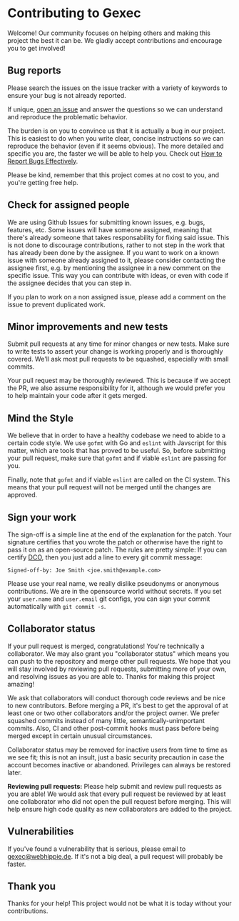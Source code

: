 # Contributing to Gexec

Welcome! Our community focuses on helping others and making this project the
best it can be. We gladly accept contributions and encourage you to get
involved!

## Bug reports

Please search the issues on the issue tracker with a variety of keywords to
ensure your bug is not already reported.

If unique, [open an issue][issues] and answer the questions so we can understand
and reproduce the problematic behavior.

The burden is on you to convince us that it is actually a bug in our project.
This is easiest to do when you write clear, concise instructions so we can
reproduce the behavior (even if it seems obvious). The more detailed and
specific you are, the faster we will be able to help you. Check out
[How to Report Bugs Effectively][bugreport].

Please be kind, remember that this project comes at no cost to you, and you're
getting free help.

## Check for assigned people

We are using Github Issues for submitting known issues, e.g. bugs, features,
etc. Some issues will have someone assigned, meaning that there's already
someone that takes responsability for fixing said issue. This is not done to
discourage contributions, rather to not step in the work that has already been
done by the assignee. If you want to work on a known issue with someone already
assigned to it, please consider contacting the assignee first, e.g. by
mentioning the assignee in a new comment on the specific issue. This way you can
contribute with ideas, or even with code if the assignee decides that you can
step in.

If you plan to work on a non assigned issue, please add a comment on the issue
to prevent duplicated work.

## Minor improvements and new tests

Submit pull requests at any time for minor changes or new tests. Make sure to
write tests to assert your change is working properly and is thoroughly covered.
We'll ask most pull requests to be squashed, especially with small commits.

Your pull request may be thoroughly reviewed. This is because if we accept the
PR, we also assume responsibility for it, although we would prefer you to help
maintain your code after it gets merged.

## Mind the Style

We believe that in order to have a healthy codebase we need to abide to a
certain code style. We use `gofmt` with Go and `eslint` with Javscript for this
matter, which are tools that has proved to be useful. So, before submitting your
pull request, make sure that `gofmt` and if viable `eslint` are passing for you.

Finally, note that `gofmt` and if viable `eslint` are called on the CI system.
This means that your pull request will not be merged until the changes are
approved.

## Sign your work

The sign-off is a simple line at the end of the explanation for the patch. Your
signature certifies that you wrote the patch or otherwise have the right to pass
it on as an open-source patch. The rules are pretty simple: If you can certify
[DCO](./DCO), then you just add a line to every git commit message:

```console
Signed-off-by: Joe Smith <joe.smith@example.com>
```

Please use your real name, we really dislike pseudonyms or anonymous
contributions. We are in the opensource world without secrets. If you set your
`user.name` and `user.email` git configs, you can sign your commit automatically
with `git commit -s`.

## Collaborator status

If your pull request is merged, congratulations! You're technically a
collaborator. We may also grant you "collaborator status" which means you can
push to the repository and merge other pull requests. We hope that you will stay
involved by reviewing pull requests, submitting more of your own, and resolving
issues as you are able to. Thanks for making this project amazing!

We ask that collaborators will conduct thorough code reviews and be nice to new
contributors. Before merging a PR, it's best to get the approval of at least one
or two other collaborators and/or the project owner. We prefer squashed commits
instead of many little, semantically-unimportant commits. Also, CI and other
post-commit hooks must pass before being merged except in certain unusual
circumstances.

Collaborator status may be removed for inactive users from time to time as we
see fit; this is not an insult, just a basic security precaution in case the
account becomes inactive or abandoned. Privileges can always be restored later.

**Reviewing pull requests:** Please help submit and review pull requests as you
are able! We would ask that every pull request be reviewed by at least one
collaborator who did not open the pull request before merging. This will help
ensure high code quality as new collaborators are added to the project.

## Vulnerabilities

If you've found a vulnerability that is serious, please email to
gexec@webhippie.de. If it's not a big deal, a pull request will probably be
faster.

## Thank you

Thanks for your help! This project would not be what it is today without your
contributions.

[issues]: https://github.com/gexec/gexec-demo/issues
[bugreport]: http://www.chiark.greenend.org.uk/~sgtatham/bugs.html
